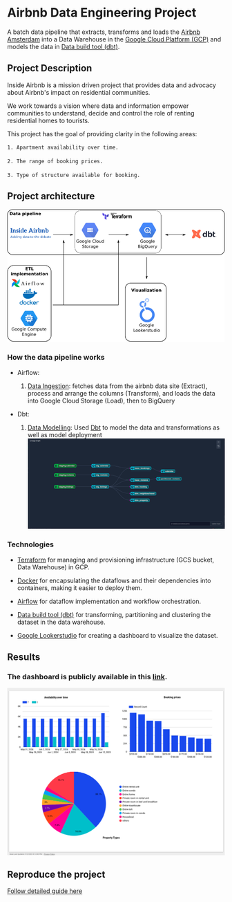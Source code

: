 # Airbnb Data Engineering Project

A batch data pipeline that extracts, transforms and loads the [Airbnb Amsterdam](http://insideairbnb.com/amsterdam) into a Data Warehouse in the [Google Cloud Platform (GCP)](https://cloud.google.com/) and models the data in [Data build tool (dbt)](https://www.getdbt.com/).

## Project Description
Inside Airbnb is a mission driven project that provides data and advocacy about Airbnb's impact on residential communities.

We work towards a vision where data and information empower communities to understand, decide and control the role of renting residential homes to tourists.

This project has the goal of providing clarity in the following areas:

	1. Apartment availability over time.
	
	2. The range of booking prices.
	
	3. Type of structure available for booking.

## Project architecture

![](./img/project-amsterdam.png)


### How the data pipeline works

* Airflow:

    1. [Data Ingestion](./airflow): fetches data from the airbnb data site (Extract), process and arrange the columns (Transform), and loads the data into Google Cloud Storage (Load), then to BigQuery


* Dbt:

    1. [Data Modelling](./dbt/models): Used [Dbt](https://cloud.getdbt.com/) to model the data and transformations as well as model deployment
![](./img/dbt-lineage.png)

### Technologies

* [Terraform](https://www.terraform.io/) for managing and provisioning infrastructure (GCS bucket, Data Warehouse) in GCP.

* [Docker](https://www.docker.com/) for encapsulating the dataflows and their dependencies into containers, making it easier to deploy them.

* [Airflow](https://airflow.apache.org/) for dataflow implementation and workflow orchestration.

* [Data build tool (dbt)](https://www.getdbt.com/) for transforming, partitioning and clustering the dataset in the data warehouse.

* [Google Lookerstudio](https://lookerstudio.google.com/) for creating a dashboard to visualize the dataset.

## Results

### The dashboard is publicly available in this [link](https://lookerstudio.google.com/reporting/14047de8-6cbe-4571-a918-39cca328dcd7).
![](./img/looker-dashboard.png)



## Reproduce the project

[Follow detailed guide here](https://github.com/0xxhaisenberg/airbnb-amsterdam/blob/main/HOW-TO-RUN.md)
